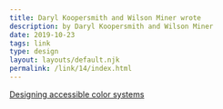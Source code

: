 ```yaml
---
title: Daryl Koopersmith and Wilson Miner wrote
description: by Daryl Koopersmith and Wilson Miner
date: 2019-10-23
tags: link
type: design
layout: layouts/default.njk
permalink: /link/14/index.html
---
```


[Designing accessible color systems](https://stripe.com/ie/blog/accessible-color-systems)
